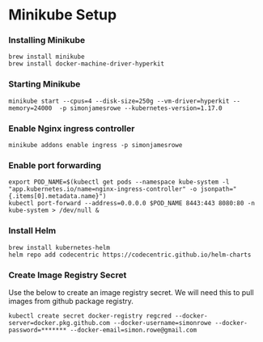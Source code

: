 # Minikube Setup

### Installing Minikube

```
brew install minikube
brew install docker-machine-driver-hyperkit
```

### Starting Minikube

```
minikube start --cpus=4 --disk-size=250g --vm-driver=hyperkit --memory=24000  -p simonjamesrowe --kubernetes-version=1.17.0
```


### Enable Nginx ingress controller

```
minikube addons enable ingress -p simonjamesrowe
```

### Enable port forwarding
```
export POD_NAME=$(kubectl get pods --namespace kube-system -l "app.kubernetes.io/name=nginx-ingress-controller" -o jsonpath="{.items[0].metadata.name}")
kubectl port-forward --address=0.0.0.0 $POD_NAME 8443:443 8080:80 -n kube-system > /dev/null &
```

### Install Helm

```
brew install kubernetes-helm
helm repo add codecentric https://codecentric.github.io/helm-charts
```



### Create Image Registry Secret 
Use the below to create an image registry secret. We will need this to pull images from github package registry.

```
kubectl create secret docker-registry regcred --docker-server=docker.pkg.github.com --docker-username=simonrowe --docker-password=******* --docker-email=simon.rowe@gmail.com
```

